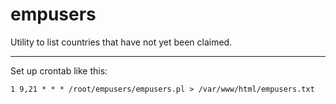 # empusers
Utility to list countries that have not yet been claimed.

---

Set up crontab like this:

	1 9,21 * * * /root/empusers/empusers.pl > /var/www/html/empusers.txt

